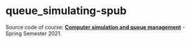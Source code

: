 # queue_simulating-spub

Source code of course: **[Computer simulation and queue management](http://class469.apmath.spbu.ru:8080/qu/)** - Spring Semester 2021.

